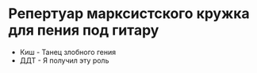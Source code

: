 # Репертуар марксистского кружка для пения под гитару

- Киш - Танец злобного гения
- ДДТ - Я получил эту роль
